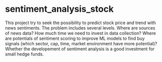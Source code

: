 # sentiment_analysis_stock

This project try to seek the possibility to predict stock price and trend with news sentiments. The problem includes several levels. Where are sources of news data? How much time we need to invest in data collection? Where are potentials of sentiment scoring to improve ML models to find buy signals (which sector, cap, time, market environment have more potential)? Whether the developement of sentiment analysis is a good investment for small hedge funds.
